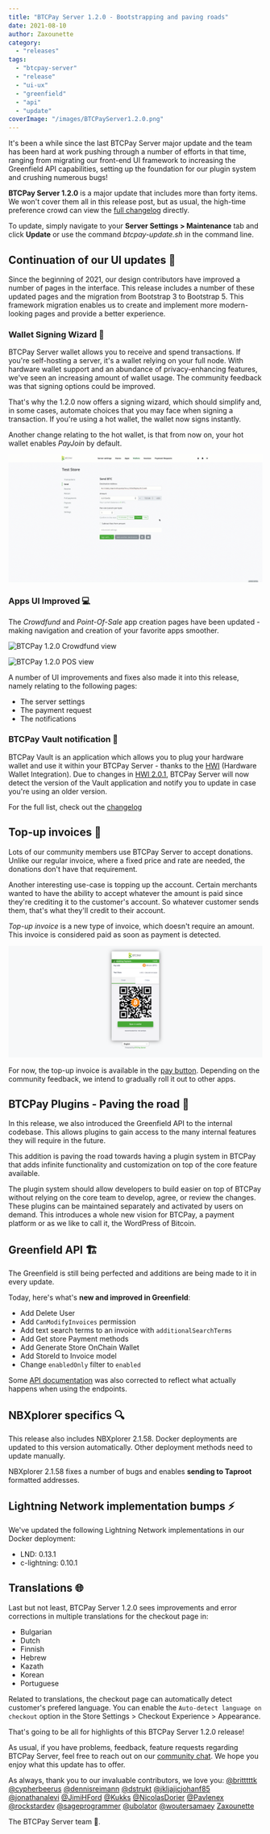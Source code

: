 ```yaml
---
title: "BTCPay Server 1.2.0 - Bootstrapping and paving roads"
date: 2021-08-10
author: Zaxounette
category:
  - "releases"
tags:
  - "btcpay-server"
  - "release"
  - "ui-ux"
  - "greenfield"
  - "api"
  - "update"
coverImage: "/images/BTCPayServer1.2.0.png"
---
```


It's been a while since the last BTCPay Server major update and the team has been hard at work pushing through a number of efforts in that time, ranging from migrating our front-end UI framework to increasing the Greenfield API capabilities, setting up the foundation for our plugin system and crushing numerous bugs!

**BTCPay Server 1.2.0** is a major update that includes more than forty items. We won't cover them all in this release post, but as usual, the high-time preference crowd can view the [full changelog](https://github.com/btcpayserver/btcpayserver/releases) directly.

To update, simply navigate to your **Server Settings > Maintenance** tab and click **Update** or use the command *btcpay-update.sh* in the command line.


## **Continuation of our UI updates** 🎨

Since the beginning of 2021, our design contributors have improved a number of pages in the interface. This release includes a number of these updated pages and the migration from Bootstrap 3 to Bootstrap 5. This framework migration enables us to create and implement more modern-looking pages and provide a better experience.

### Wallet Signing Wizard 🧙

BTCPay Server wallet allows you to receive and spend transactions. If you're self-hosting a server, it's a wallet relying on your full node. With hardware wallet support and an abundance of privacy-enhancing features, we've seen an increasing amount of wallet usage. The community feedback was that signing options could be improved.

That's why the 1.2.0 now offers a signing wizard, which should simplify and, in some cases, automate choices that you may face when signing a transaction. If you're using a hot wallet, the wallet now signs instantly.

Another change relating to the hot wallet, is that from now on, your hot wallet enables *PayJoin* by default.

![BTCPay 1.2.0 Crowdfund view](/images/BTCPay1.0.2WalletSign.gif)

### Apps UI Improved 💻

The *Crowdfund* and *Point-Of-Sale* app creation pages have been updated - making navigation and creation of your favorite apps smoother.

![BTCPay 1.2.0 Crowdfund view](/images/crowdfunding-ui-improvements.gif)

![BTCPay 1.2.0 POS view](/images/pos-ui-improvements.gif)

A number of UI improvements and fixes also made it into this release, namely relating to the following pages:

* The server settings
* The payment request
* The notifications

### **BTCPay Vault notification** 🔐

BTCPay Vault is an application which allows you to plug your hardware wallet and use it within your BTCPay Server - thanks to the [HWI](https://github.com/bitcoin-core/HWI) (Hardware Wallet Integration).
Due to changes in [HWI 2.0.1](https://github.com/bitcoin-core/HWI/releases/tag/2.0.1), BTCPay Server will now detect the version of the Vault application and notify you to update in case you're using an older version.

For the full list, check out the [changelog](https://github.com/btcpayserver/btcpayserver/releases)

## Top-up invoices 🧾

Lots of our community members use BTCPay Server to accept donations. Unlike our regular invoice, where a fixed price and rate are needed, the donations don't have that requirement.

Another interesting use-case is topping up the account. Certain merchants wanted to have the ability to accept whatever the amount is paid since they're crediting it to the customer's account. So whatever customer sends them, that's what they'll credit to their account.

*Top-up invoice* is a new type of invoice, which doesn't require an amount. This invoice is considered paid as soon as payment is detected.

![BTCPay 1.2.0 Crowdfund view](/images/topupinvoice.png)

For now, the top-up invoice is available in the [pay button](https://docs.btcpayserver.org/FAQ/FAQ-Apps/#what-is-a-payment-button). Depending on the community feedback, we intend to gradually roll it out to other apps.

## **BTCPay Plugins - Paving the road** 🔌

In this release, we also introduced the Greenfield API to the internal codebase.
This allows plugins to gain access to the many internal features they will require in the future.

This addition is paving the road towards having a plugin system in BTCPay that adds infinite functionality and customization on top of the core feature available.

The plugin system should allow developers to build easier on top of BTCPay without relying on the core team to develop, agree, or review the changes. These plugins can be maintained separately and activated by users on demand. This introduces a whole new vision for BTCPay, a payment platform or as we like to call it, the WordPress of Bitcoin.

## **Greenfield API** 🏗️

The Greenfield is still being perfected and additions are being made to it in every update.

Today, here's what's **new and improved in Greenfield**:

* Add Delete User
* Add `CanModifyInvoices` permission
* Add text search terms to an invoice with `additionalSearchTerms`
* Add Get store Payment methods
* Add Generate Store OnChain Wallet
* Add StoreId to Invoice model
* Change `enabledOnly` filter to `enabled`

Some [API documentation](https://docs.btcpayserver.org/API/Greenfield/v1/) was also corrected to reflect what actually happens when using the endpoints.

## **NBXplorer specifics** 🔍

This release also includes NBXplorer 2.1.58.
Docker deployments are updated to this version automatically. Other deployment methods need to update manually.

NBXplorer 2.1.58 fixes a number of bugs and enables **sending to Taproot** formatted addresses.

## **Lightning Network implementation bumps** ⚡

We've updated the following Lightning Network implementations in our Docker deployment:

- LND: 0.13.1
- c-lightning: 0.10.1

## **Translations** 🌐

Last but not least, BTCPay Server 1.2.0 sees improvements and error corrections in multiple translations for the checkout page in:

* Bulgarian
* Dutch
* Finnish
* Hebrew
* Kazath
* Korean
* Portuguese

Related to translations, the checkout page can automatically detect customer's prefered language. You can enable the `Auto-detect language on checkout` option in the Store Settings > Checkout Experience > Appearance.

That's going to be all for highlights of this BTCPay Server 1.2.0 release!

As usual, if you have problems, feedback, feature requests regarding BTCPay Server, feel free to reach out on our [community chat](https://chat.btcpayserver.org/). We hope you enjoy what this update has to offer.

As always, thank you to our invaluable contributors, we love you:
[@britttttk](https://github.com/britttttk) [@cypherbeerus](https://github.com/cypherbeerus) [@dennisreimann](https://github.com/dennisreimann) [@dstrukt](https://github.com/dstrukt) [@jkljajic](https://github.com/jkljajic)[johanf85](https://github.com/johanf85) [@jonathanalevi](https://github.com/jonathanalevi) [@JimiHFord](https://github.com/JimiHFord/) [@Kukks](https://github.com/kukks/) [@NicolasDorier](https://github.com/nicolasdorier/) [@Pavlenex](https://github.com/pavlenex/) [@rockstardev](https://github.com/rockstardev/) [@sageprogrammer](https://github.com/sageprogrammer) [@ubolator](https://github.com/bolatovumar) [@woutersamaey](https://github.com/woutersamaey) [Zaxounette](https://github.com/zaxounette)

The BTCPay Server team 💚.
